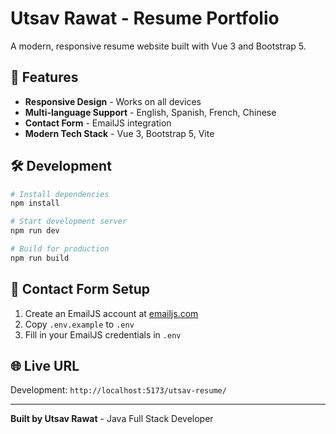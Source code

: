 # Utsav Rawat - Resume Portfolio

A modern, responsive resume website built with Vue 3 and Bootstrap 5.

## 🚀 Features

- **Responsive Design** - Works on all devices
- **Multi-language Support** - English, Spanish, French, Chinese
- **Contact Form** - EmailJS integration
- **Modern Tech Stack** - Vue 3, Bootstrap 5, Vite

## 🛠️ Development

```bash
# Install dependencies
npm install

# Start development server
npm run dev

# Build for production
npm run build
```

## 📧 Contact Form Setup

1. Create an EmailJS account at [emailjs.com](https://www.emailjs.com/)
2. Copy `.env.example` to `.env`
3. Fill in your EmailJS credentials in `.env`

## 🌐 Live URL

Development: `http://localhost:5173/utsav-resume/`

---

**Built by Utsav Rawat** - Java Full Stack Developer